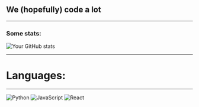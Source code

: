 
## We (hopefully) code a lot

***

### Some stats:


![Your GitHub stats](https://github-readme-stats.vercel.app/api?username=ACSOHS&show_icons=true&theme=radical)

***

# Languages:

***

![Python](https://img.shields.io/badge/Python-3776AB?logo=python&logoColor=white)
![JavaScript](https://img.shields.io/badge/JavaScript-F7DF1E?logo=javascript&logoColor=black)
![React](https://img.shields.io/badge/React-61DAFB?logo=react&logoColor=black)




